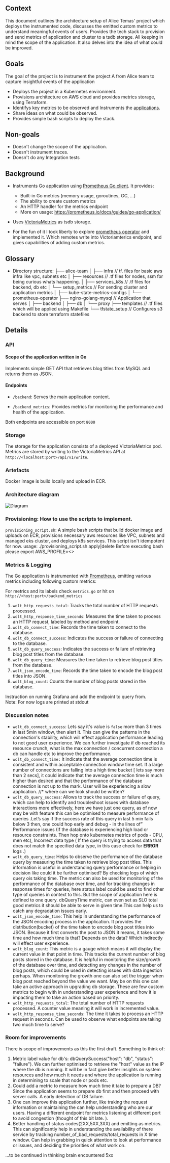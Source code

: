 ## Context   
This document outlines the architecture setup of Alice Temas' project which deploys the instrumented code, discusses the emitted custom metrics to understand meaningful events of users. Provides the tech stack to provision and send metrics of application and cluster to a tsdb storage.  All keeping in mind the scope of the application. It also delves into the idea of what could be improved.   
    
## Goals 

The goal of the project is to instrument the project A from Alice team to capture insightful events of the application
- Deploys the project in a Kubernetes environment.   
- Provisions architecture on AWS cloud  and provides metrics storage, using Terraform. 
- Identifys key metrics to be observed and Instruments the [applications](https://github.com/docker/awesome-compose/tree/master/nginx-golang-mysql). 
- Share ideas on what could be observed.  
- Provides simple bash scripts to deploy the stack. 
    
## Non-goals    

- Doesn't change the scope of the application.   
- Doesn't instrument traces.  
- Doesn't do any Integration tests  
    
## Background 

- Instruments Go application using  [Prometheus Go client](https://github.com/prometheus/client_golang). It  provides:
	-   Built-in Go metrics (memory usage, goroutines, GC, …)
	-   The ability to create custom metrics
	-   An HTTP handler for the  metrics  endpoint
	-  More on usage: https://prometheus.io/docs/guides/go-application/

- Uses [VictoriaMetrics](https://docs.victoriametrics.com) as tsdb storage.

- For the fun of it I took liberty to explore [prometheus operator](https://github.com/prometheus-operator/prometheus-operator) and implemented it. Which remotes write into Victoriamterics endpoint, and gives capabilities of adding custom metrics. 

    
## Glossary

 - Directory structure:
├── alice-team
│   ├── infra // tf. files for basic aws infra like vpc, subnets etc
│   ├── resources // .tf files for nodes, ssm for being curious whats happening.
│   ├── services_k8s // .tf files for backend, db etc
│   └── setup_metrics // For sending cluster and application metrics 
│       ├── kube-state-metrics-configs
│       └── prometheus-operator
├── nginx-golang-mysql // Application that serves
│   ├── backend
│   ├── db
│   └── proxy
├── templates // .tf files which will be applied using Makefile 
└── tfstate_setup // Configures s3 backend to store terraform statefiles  
    
## Details     
  
### API 

#### Scope of the application written in Go  

Implements simple GET API that retrieves blog titles from MySQL and returns them as JSON.  
  
#### Endpoints 

- `/backend`: Serves the main application content.  

- `/backend_metrics`: Provides metrics for monitoring the performance and health of the application.  
  
Both endpoints are accessible on port `8000`  
  
### Storage 

The storage for the application consists of a deployed VictoriaMetrics pod. Metrics are stored by writing to the VictoriaMetrics API at `http://<localhost:port>/api/v1/write`.  

### Artefacts

Docker image is build locally and upload in ECR. 
  
### Architecture diagram 
![Diagram](https://github.com/ashwiniag/wolt-assignment/blob/main/Alice-architecture.png?raw=true)  
  
  
### Provisioning: How to use the scripts to implement. 

`provisioning_script.sh`: A simple bash scripts that build docker image and uploads on ECR, provisions necessary aws resources like VPC, subnets and managed eks cluster, and deploys k8s services.   This script isn't idempotent for now. 
usage: ./provisioning_script.sh apply|delete
Before executing bash please export AWS_PROFILE=<>
  
  
### Metrics & Logging 
  
The Go application is instrumented with [Prometheus](https://prometheus.io/docs/guides/go-application/), emitting various metrics including following custom metrics:   
  
  For metrics and its labels check  `metrics.go` or hit on `http://<host:port>/backend_metrics`
  
1. `wolt_http_requests_total`: Tracks the total number of HTTP requests processed.  
2. `wolt_http_response_time_seconds`: Measures the time taken to process an HTTP request, labeled by method and endpoint.  
3. `wolt_db_connect_time`: Records the time taken to connect to the database.  
4. `wolt_db_connect_success`: Indicates the success or failure of connecting to the database.  
5. `wolt_db_query_success`: Indicates the success or failure of retrieving blog post titles from the database.  
6. `wolt_db_query_time`: Measures the time taken to retrieve blog post titles from the database.  
7. `wolt_json_encode_time`: Records the time taken to encode the blog post titles into JSON.  
8. `wolt_blog_count`: Counts the number of blog posts stored in the database.  
  
Instruction on running Grafana and add the endpoint to query from.  
Note: For now logs are printed at stdout    
     
    
### Discussion notes  
- `wolt_db_connect_success`:  Lets say it's value is `false` more than 3 times in last 5min window, then alert it. This can give the patterns in the connection's stability, which will effect application performance leading to not good user experience. We can further investigate if db reached its resource crunch, what is the max connection / concurrent connection a db can handle etc to improve the performance.
- `wolt_db_connect_time:` it  indicate that the average connection time is consistent and within acceptable connection window time set.  If a large number of connections are falling into a high time bucket [ lets say more than 2 secs], it could indicate that the average connection time is much higher than desired and that the performance of the database connection is not up to the mark. User will be experiencing a slow application. //* where can we look should be written?
- `wolt_db_query_success`:  Allows to track the success or failure of query, which can help to identify and troubleshoot issues with  database interactions more effectively, here we have just one query, as of now may be with feature this can be optimised to measure performance of queries .Let’s say if the success rate of this query in last 5 min fails below 3 then, one could hop early and debug - in the lines of” Performance issues (If the database is experiencing high load or resource constraints. Then hop onto kubernetes metrics of pods - CPU, men etc), Incorrect data type ( If the query is trying to access data that does not match the specified data type, in this case check for **ERROR** logs .)
- `wolt_db_query_time`: Helps to observe the performance of the database query by measuring the time taken to retrieve blog post titles. This information is useful in understanding query performance or helping in decision like could it be further optimised? By checking logs of which query ois taking time. The metric can also be used for monitoring of the performance of the database over time, and for tracking changes in response times for queries, here status  label could be used to find other type of queries in context to this. But the scope of application here is defined to one query. dbQueryTime metric, can even set as SLO total good metrics it should be able to serve in given time.This can help us to catch  any degradation issues early.
- `wolt_json_encode_time`: This help in understanding the performance of the JSON encoding process in the application. It provides the distribution(bucket) of the time taken to encode blog post titles into JSON. Because it first converts the post to JSON it means, it takes some time and how much time is that? Depends on the data? Which indirectly will effect user experience.
- `wolt_blog_count`: This metric is a gauge which means it will display the current value in that point in time. This tracks the current number of blog posts stored in the database. It is helpful in monitoring the size/growth of the database over time, and detecting any changes in the number of blog posts, which could be used in detecting issues with data ingestion perhaps. When monitoring the growth one can also set the trigger when blog post reached beyond the value we want. May be on this one can take an active approach in upgrading db storage.
These are few custom metrics to begin with in understanding user experience and how it is impacting them to take an action based on priority. 
- `wolt_http_requests_total`: The total number of HTTP requests processed.  A counter value meaning it will work in incremented value. 
- `wolt_http_response_time_seconds`: The time it takes to process an HTTP request in seconds. Can be used to observe what endpoints are taking two much time to serve?

###  Room for improvements  
There is scope of improvements as this the first draft. 
Something to think of:
1. Metric label value for db's: dbQuerySuccess("host": "db", "status": "failure"). We can further optimised to retrieve the "host" value as the IP where the db is running. It will be in fact give better insights on system resources and how much it needs and where the application is running in determining to scale that node or pods etc.
2. Could add a metric to measure how much time it take to prepare a DB? Since the application seems to prepare db first and then proceed with server calls. A early detection of DB failure. 
3. One can improve this application further, like traking the request information or maintaining the can help understanding who are our users. Having a different endpoint for metrics listening at different port to avoid congestion (thought of this bit late. ).
4. Better handling of status codes(2XX,5XX,3XX) and emitting as metrics. This can significantly help in understanding the availability of there service by tracking number_of_bad_requests/total_requests in X time window. Can help in grabbing in quick attention to look at performance or issues, and deciding the priorities of what work on. 

...to be continued in thinking brain encountered 5xx

 